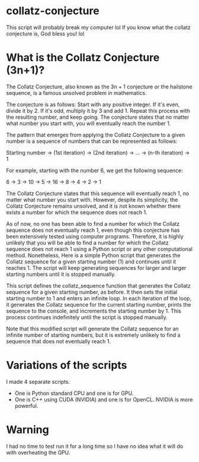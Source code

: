 # collatz-conjecture
This script will probably break my computer lol If you know what the collatz conjecture is, God bless you! lol

# What is the Collatz Conjecture (3n+1)?
The Collatz Conjecture, also known as the 3n + 1 conjecture or the hailstone sequence, is a famous unsolved problem in mathematics.

The conjecture is as follows: Start with any positive integer. If it's even, divide it by 2. If it's odd, multiply it by 3 and add 1. Repeat this process with the resulting number, and keep going. The conjecture states that no matter what number you start with, you will eventually reach the number 1.

The pattern that emerges from applying the Collatz Conjecture to a given number is a sequence of numbers that can be represented as follows:

Starting number → (1st iteration) → (2nd iteration) → ... → (n-th iteration) → 1

For example, starting with the number 6, we get the following sequence:

6 → 3 → 10 → 5 → 16 → 8 → 4 → 2 → 1

The Collatz Conjecture states that this sequence will eventually reach 1, no matter what number you start with. However, despite its simplicity, the Collatz Conjecture remains unsolved, and it is not known whether there exists a number for which the sequence does not reach 1.

As of now, no one has been able to find a number for which the Collatz sequence does not eventually reach 1, even though this conjecture has been extensively tested using computer programs. Therefore, it is highly unlikely that you will be able to find a number for which the Collatz sequence does not reach 1 using a Python script or any other computational method. Nonetheless, Here is a simple Python script that generates the Collatz sequence for a given starting number (1) and continues until it reaches 1. The script will keep generating sequences for larger and larger starting numbers until it is stopped manually.

This script defines the collatz_sequence function that generates the Collatz sequence for a given starting number, as before. It then sets the initial starting number to 1 and enters an infinite loop. In each iteration of the loop, it generates the Collatz sequence for the current starting number, prints the sequence to the console, and increments the starting number by 1. This process continues indefinitely until the script is stopped manually.

Note that this modified script will generate the Collatz sequence for an infinite number of starting numbers, but it is extremely unlikely to find a sequence that does not eventually reach 1.

# Variations of the scripts
I made 4 separate scripts. 

- One is Python standard CPU and one is for GPU. 
- One is C++ using CUDA (NVIDIA) and one is for OpenCL. NVIDIA is more powerful.


# Warning
I had no time to test run it for a long time so I have no idea what it will do with overheating the GPU. 
